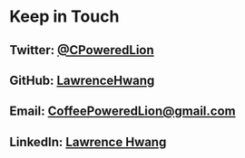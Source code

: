 # Keep in Touch
## Twitter: [@CPoweredLion](https://twitter.com/CPoweredLion)
## GitHub: [LawrenceHwang](https://github.com/LawrenceHwang/PowerShellSummit2017)
## Email: [CoffeePoweredLion@gmail.com](CoffeePoweredLion@gmail.com)
## LinkedIn: [Lawrence Hwang](https://www.linkedin.com/in/lawrencehwang)